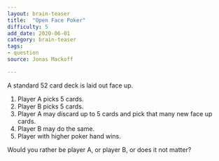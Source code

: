 ```yaml
---
layout: brain-teaser
title:  "Open Face Poker"
difficulty: 5
add_date: 2020-06-01
category: brain-teaser
tags:
- question
source: Jonas Mackoff

---
```


A standard 52 card deck is laid out face up.

1.  Player A picks 5 cards.
2.  Player B picks 5 cards.
3.  Player A may discard up to 5 cards and pick that many new face up cards.
4.  Player B may do the same.
5.  Player with higher poker hand wins.

Would you rather be player A, or player B, or does it not matter?

